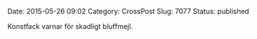 Date: 2015-05-26 09:02
Category: CrossPost
Slug: 7077
Status: published

Konstfack varnar för skadligt bluffmejl.

